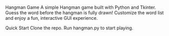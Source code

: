 Hangman Game
A simple Hangman game built with Python and Tkinter. Guess the word before the hangman is fully drawn! Customize the word list and enjoy a fun, interactive GUI experience.

Quick Start
Clone the repo.
Run hangman.py to start playing.
